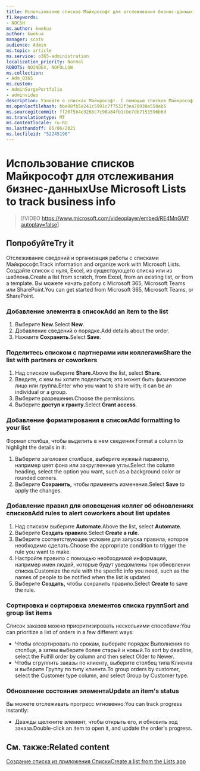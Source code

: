 ```yaml
---
title: Использование списков Майкрософт для отслеживания бизнес-данных
f1.keywords:
- NOCSH
ms.author: kwekua
author: kwekua
manager: scotv
audience: Admin
ms.topic: article
ms.service: o365-administration
localization_priority: Normal
ROBOTS: NOINDEX, NOFOLLOW
ms.collection:
- Adm_O365
ms.custom:
- AdminSurgePortfolio
- adminvideo
description: Узнайте о списках Майкрософт. С помощью списков Майкрософт можно отслеживать сведения о клиентах, такие как тип клиента, выполнение заказов и ход выполнения заказа.
ms.openlocfilehash: bbe88fb5a241c5991c7f7532f3ea70930e550ab5
ms.sourcegitcommit: ff20f5b4e3268c7c98a84fb1cbe7db7151596b6d
ms.translationtype: MT
ms.contentlocale: ru-RU
ms.lasthandoff: 05/06/2021
ms.locfileid: "52245196"
---
```

# <a name="use-microsoft-lists-to-track-business-info"></a><span data-ttu-id="85863-104">Использование списков Майкрософт для отслеживания бизнес-данных</span><span class="sxs-lookup"><span data-stu-id="85863-104">Use Microsoft Lists to track business info</span></span>

> [!VIDEO https://www.microsoft.com/videoplayer/embed/RE4MnGM?autoplay=false]

## <a name="try-it"></a><span data-ttu-id="85863-105">Попробуйте</span><span class="sxs-lookup"><span data-stu-id="85863-105">Try it</span></span>

<span data-ttu-id="85863-106">Отслеживание сведений и организация работы с списками Майкрософт.</span><span class="sxs-lookup"><span data-stu-id="85863-106">Track information and organize work with Microsoft Lists.</span></span> <span data-ttu-id="85863-107">Создайте список с нуля, Excel, из существующего списка или из шаблона.</span><span class="sxs-lookup"><span data-stu-id="85863-107">Create a list from scratch, from Excel, from an existing list, or from a template.</span></span> <span data-ttu-id="85863-108">Вы можете начать работу с Microsoft 365, Microsoft Teams или SharePoint.</span><span class="sxs-lookup"><span data-stu-id="85863-108">You can get started from Microsoft 365, Microsoft Teams, or SharePoint.</span></span>

### <a name="add-an-item-to-the-list"></a><span data-ttu-id="85863-109">Добавление элемента в список</span><span class="sxs-lookup"><span data-stu-id="85863-109">Add an item to the list</span></span>

1. <span data-ttu-id="85863-110">Выберите **New**.</span><span class="sxs-lookup"><span data-stu-id="85863-110">Select **New**.</span></span>
1. <span data-ttu-id="85863-111">Добавление сведений о порядке.</span><span class="sxs-lookup"><span data-stu-id="85863-111">Add details about the order.</span></span>
1. <span data-ttu-id="85863-112">Нажмите **Сохранить**.</span><span class="sxs-lookup"><span data-stu-id="85863-112">Select **Save**.</span></span>

### <a name="share-the-list-with-partners-or-coworkers"></a><span data-ttu-id="85863-113">Поделитесь списком с партнерами или коллегами</span><span class="sxs-lookup"><span data-stu-id="85863-113">Share the list with partners or coworkers</span></span>

1. <span data-ttu-id="85863-114">Над списком выберите **Share**.</span><span class="sxs-lookup"><span data-stu-id="85863-114">Above the list, select **Share**.</span></span>
1. <span data-ttu-id="85863-115">Введите, с кем вы хотите поделиться; это может быть физическое лицо или группа.</span><span class="sxs-lookup"><span data-stu-id="85863-115">Enter who you want to share with; it can be an individual or a group.</span></span>
1. <span data-ttu-id="85863-116">Выберите разрешения.</span><span class="sxs-lookup"><span data-stu-id="85863-116">Choose the permissions.</span></span>
1. <span data-ttu-id="85863-117">Выберите **доступ к гранту.**</span><span class="sxs-lookup"><span data-stu-id="85863-117">Select **Grant access**.</span></span>

### <a name="add-formatting-to-your-list"></a><span data-ttu-id="85863-118">Добавление форматирования в список</span><span class="sxs-lookup"><span data-stu-id="85863-118">Add formatting to your list</span></span>

<span data-ttu-id="85863-119">Формат столбца, чтобы выделить в нем сведения:</span><span class="sxs-lookup"><span data-stu-id="85863-119">Format a column to highlight the details in it:</span></span>

1. <span data-ttu-id="85863-120">Выберите заголовки столбцов, выберите нужный параметр, например цвет фона или закругленные углы.</span><span class="sxs-lookup"><span data-stu-id="85863-120">Select the column heading, select the option you want, such as a background color or rounded corners.</span></span>
1. <span data-ttu-id="85863-121">Выберите **Сохранить,** чтобы применить изменения.</span><span class="sxs-lookup"><span data-stu-id="85863-121">Select **Save** to apply the changes.</span></span>

### <a name="add-rules-to-alert-coworkers-about-list-updates"></a><span data-ttu-id="85863-122">Добавление правил для оповещения коллег об обновлениях списков</span><span class="sxs-lookup"><span data-stu-id="85863-122">Add rules to alert coworkers about list updates</span></span>

1. <span data-ttu-id="85863-123">Над списком выберите **Automate**.</span><span class="sxs-lookup"><span data-stu-id="85863-123">Above the list, select **Automate**.</span></span>
1. <span data-ttu-id="85863-124">Выберите **Создать правило**.</span><span class="sxs-lookup"><span data-stu-id="85863-124">Select **Create a rule**.</span></span>
1. <span data-ttu-id="85863-125">Выберите соответствующее условие для запуска правила, которое необходимо сделать.</span><span class="sxs-lookup"><span data-stu-id="85863-125">Choose the appropriate condition to trigger the rule you want to make.</span></span>
1. <span data-ttu-id="85863-126">Настройте правило с помощью необходимой информации, например имен людей, которые будут уведомлены при обновлении списка.</span><span class="sxs-lookup"><span data-stu-id="85863-126">Customize the rule with the specific info you need, such as the names of people to be notified when the list is updated.</span></span>
1. <span data-ttu-id="85863-127">Выберите **Создать,** чтобы сохранить правило.</span><span class="sxs-lookup"><span data-stu-id="85863-127">Select **Create** to save the rule.</span></span>

### <a name="sort-and-group-list-items"></a><span data-ttu-id="85863-128">Сортировка и сортировка элементов списка групп</span><span class="sxs-lookup"><span data-stu-id="85863-128">Sort and group list items</span></span>

<span data-ttu-id="85863-129">Список заказов можно приоритизировать несколькими способами:</span><span class="sxs-lookup"><span data-stu-id="85863-129">You can prioritize a list of orders in a few different ways:</span></span>

- <span data-ttu-id="85863-130">Чтобы отсортировать по срокам, выберите порядок Выполнения по столбце, а затем выберите более старый и новый.</span><span class="sxs-lookup"><span data-stu-id="85863-130">To sort by deadline, select the Fulfill order by column and then select Older to Newer.</span></span>
- <span data-ttu-id="85863-131">Чтобы сгруппить заказы по клиенту, выберите столбец типа Клиента и выберите Группу по типу клиента.</span><span class="sxs-lookup"><span data-stu-id="85863-131">To group orders by customer, select the Customer type column, and select Group by Customer type.</span></span>

### <a name="update-an-items-status"></a><span data-ttu-id="85863-132">Обновление состояния элемента</span><span class="sxs-lookup"><span data-stu-id="85863-132">Update an item's status</span></span>

<span data-ttu-id="85863-133">Вы можете отслеживать прогресс мгновенно:</span><span class="sxs-lookup"><span data-stu-id="85863-133">You can track progress instantly:</span></span>

- <span data-ttu-id="85863-134">Дважды щелкните элемент, чтобы открыть его, и обновить ход заказа.</span><span class="sxs-lookup"><span data-stu-id="85863-134">Double-click an item to open it, and update the order's progress.</span></span>

## <a name="related-content"></a><span data-ttu-id="85863-135">См. также:</span><span class="sxs-lookup"><span data-stu-id="85863-135">Related content</span></span>

[<span data-ttu-id="85863-136">Создание списка из приложения Списки</span><span class="sxs-lookup"><span data-stu-id="85863-136">Create a list from the Lists app</span></span>](https://support.microsoft.com/office/create-a-list-from-the-lists-app-b5e0b7f8-136f-425f-a108-699586f8e8bd)
